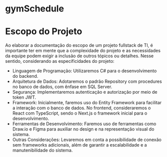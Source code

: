 # gymSchedule

# Escopo do Projeto

Ao elaborar a documentação do escopo de um projeto fullstack de TI, é importante ter em mente que a complexidade do projeto e as necessidades da equipe podem exigir a inclusão de outros tópicos ou detalhes. Nesse sentido, considerando as especificidades do projeto:

- Linguagem de Programação: Utilizaremos C# para o desenvolvimento do backend.
- Arquitetura de Dados: Adotaremos o padrão Repository com procedures no banco de dados, com ênfase em SQL Server.
- Segurança: Implementaremos autenticação e autorização por meio de token JWT.
- Framework: Inicialmente, faremos uso do Entity Framework para facilitar a interação com o banco de dados. No frontend, consideraremos o React com TypeScript, sendo o Next.js o framework inicial para o desenvolvimento.
- Ferramentas de Desenvolvimento: Faremos uso de ferramentas como Draw.io e Figma para auxiliar no design e na representação visual do sistema.
- Outras Considerações: Levaremos em conta a possibilidade de conexão sem frameworks adicionais, além de garantir a escalabilidade e a manutenibilidade do sistema.
